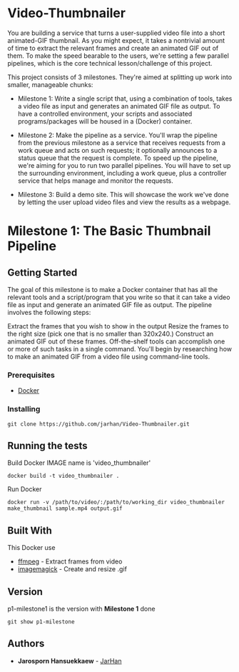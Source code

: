 # Video-Thumbnailer
You are building a service that turns a user-supplied video file into a short animated-GIF thumbnail. As you might expect, it takes a nontrivial amount of time to extract the relevant frames and create an animated GIF out of them. To make the speed bearable to the users, we're setting a few parallel pipelines, which is the core technical lesson/challenge of this project.

This project consists of 3 milestones. They're aimed at splitting up work into smaller, manageable chunks:

* Milestone 1: Write a single script that, using a combination of tools, takes a video file as input and generates an animated GIF file as output. To have a controlled environment, your scripts and associated programs/packages will be housed in a (Docker) container.

* Milestone 2: Make the pipeline as a service. You'll wrap the pipeline from the previous milestone as a service that receives requests from a work queue and acts on such requests; it optionally announces to a status queue that the request is complete. To speed up the pipeline, we're aiming for you to run two parallel pipelines. You will have to set up the surrounding environment, including a work queue, plus a controller service that helps manage and monitor the requests.

* Milestone 3: Build a demo site. This will showcase the work we've done by letting the user upload video files and view the results as a webpage.


# Milestone 1: The Basic Thumbnail Pipeline
## Getting Started
The goal of this milestone is to make a Docker container that has all the relevant tools and a script/program that you write so that it can take a video file as input and generate an animated GIF file as output. The pipeline involves the following steps:

Extract the frames that you wish to show in the output
Resize the frames to the right size (pick one that is no smaller than 320x240.)
Construct an animated GIF out of these frames.
Off-the-shelf tools can accomplish one or more of such tasks in a single command. You'll begin by researching how to make an animated GIF from a video file using command-line tools.

### Prerequisites
* [Docker](https://www.docker.com/)

### Installing
```
git clone https://github.com/jarhan/Video-Thumbnailer.git
```

## Running the tests

Build Docker IMAGE name is 'video_thumbnailer'
```
docker build -t video_thumbnailer .
```
Run Docker
```
docker run -v /path/to/video/:/path/to/working_dir video_thumbnailer make_thumbnail sample.mp4 output.gif
```

## Built With
This Docker use 
* [ffmpeg](https://www.ffmpeg.org/) - Extract frames from video
* [imagemagick](http://www.imagemagick.org/script/index.php) - Create and resize .gif

## Version
p1-milestone1 is the version with **Milestone 1** done
```
git show p1-milestone
```

## Authors
* **Jarosporn Hansuekkaew** - [JarHan](https://github.com/jarhan)
